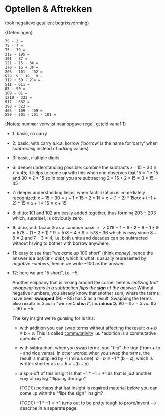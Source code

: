 # Optellen & Aftrekken

(ook negatieve getallen; begripsvorming)





{Oefeningen}
```sums
75 - 3 =
75 - 7 =
75 - 39 =
212 - 195 =
101 - 87 =
121 - 15 - 30 =
170 - 15 + 30 =
203 - 101 - 102 =
578 -9 - 18 - 9 =
312 + 50 - 274 =
511 - 611 =
85 - 90 =
109 - 81 =
1210 - 333 =
917 - 682 =
398 + 522 =
405 - 109 - 109 =
580 - 201 - 201 - 101 =
```

{Notes; nummer verwijst naar opgave regel, geteld vanaf 1}

* 1: basic, no carry
* 2: basic, with carry a.k.a. borrow ('borrow' is the name for 'carry' when *subtracting* instead of *adding* values)
* 3: basic, multiple digits
* 6: deeper understanding possible: combine the subtracts $x-15-30 \equiv x=45$; it helps to come up with this 
     when one observes that $15=1*15$ and $30=2*15$ so in total you are subtracting $2*15+2*15=3*15=45$
* 7: deeper understanding helps, when factorization is immediately recognized: 
  $x-15+30 \equiv x-1*15+2*15 \equiv x-(1-2)*15 or x+(-1+2)*15 \equiv x+1*15 \equiv x+15$  
* 8: ditto: 101 and 102 are easily added together, thus forming $203-203$ which, surprise!, is obviously zero.
* 9: ditto, with factor 9 as a common base $=>578-1*9-2*9-1*9=578-(1+2+1)*9=578-4*9=578-36$ which is easy 
  since $8-6=2$ and $7-3=4$, i.e. both units and decades can be subtracted without having to bother with borrow anywhere.
* 11: easy to see that "we come up 100 short" (think *money*), hence the answer is a *deficit* ~ *debt*, 
  which is what is usually represented by *negative numbers*, hence we write $-100$ as the answer.
* 12: here we are "5 short", i.e. $-5$.

  Another epiphany that is lurking around the corner here is *realizing that swapping terms in a subtraction 
  flips the **sign** of the answer*: Without negative numbers, you already know that another sum, where the terms 
  have been **swapped** ($90 - 85$) has 5 as a result. Swapping the terms also results in 5 as in "we are 5 **short**", 
  i.e. **minus 5**: $90-85=5$ vs. $85-90=-5$
  
  The key insight we're gunning for is this: 
  
  + with addition you can swap terms without affecting the result: $a+b \equiv b+a$. 
    This is called [commutativity](https://en.wikipedia.org/wiki/Commutative_property) i.e. *addition is a commutative operation".
  + with subtraction, when you swap terms, you "flip" the sign (from + to - and vice versa). In other words: 
    when you swap the terms, the result is multiplied by -1 (minus one): $a-b \equiv -1 * (b-a)$, which is written shorter
    as $a-b \equiv -(b-a)$
  + a spin-off of this insight is that ${-1}*{-1}={+1}$ as that is just another way of saying "flipping the sign"
  
    (TODO) perhaps that last insight is required material *before* you can come up with the "flips the sign" insight?
    
    (TODO) ${-1}*{-1}={+1}$ turns out to be pretty tough to prove/invent --> describe in a separate page.
  

